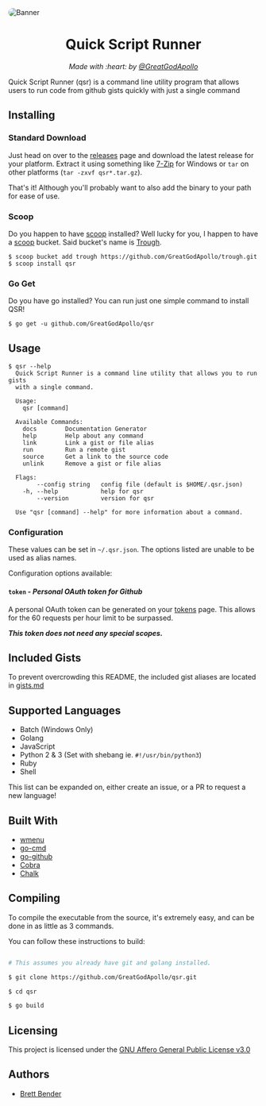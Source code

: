 <img alt="Banner" src="assets/img/banner.png" style="border-radius:10px">
<h1 align="center">Quick Script Runner</h1>
<p align="center"><i>Made with :heart: by <a href="https://github.com/GreatGodApollo">@GreatGodApollo</a></i></p>

Quick Script Runner (qsr) is a command line utility program that allows users to run code from github gists quickly with just a single command

## Installing

### Standard Download
Just head on over to the [releases](https://github.com/GreatGodApollo/qsr/releases) page and download the latest release
for your platform. Extract it using something like [7-Zip](https://www.7-zip.org) for Windows or `tar` on other 
platforms (`tar -zxvf qsr*.tar.gz`).

That's it! Although you'll probably want to also add the binary to your path for ease of use.

### Scoop
Do you happen to have [scoop](https://github.com/lukesampson/scoop) installed? Well lucky for you, I happen to have a [scoop](https://github.com/lukesampson/scoop) bucket. Said bucket's name is [Trough](https://github.com/GreatGodApollo/trough).
```shell
$ scoop bucket add trough https://github.com/GreatGodApollo/trough.git
$ scoop install qsr
```

### Go Get
Do you have go installed? You can run just one simple command to install QSR!
```shell
$ go get -u github.com/GreatGodApollo/qsr
```

## Usage

```shell
$ qsr --help
  Quick Script Runner is a command line utility that allows you to run gists
  with a single command.
  
  Usage:
    qsr [command]
  
  Available Commands:
    docs        Documentation Generator
    help        Help about any command
    link        Link a gist or file alias
    run         Run a remote gist
    source      Get a link to the source code
    unlink      Remove a gist or file alias
  
  Flags:
        --config string   config file (default is $HOME/.qsr.json)
    -h, --help            help for qsr
        --version         version for qsr
  
  Use "qsr [command] --help" for more information about a command.
```

### Configuration
These values can be set in `~/.qsr.json`. The options listed are unable to be used as alias names.

Configuration options available:

#### `token` - *Personal OAuth token for Github*
A personal OAuth token can be generated on your [tokens](https://github.com/settings/tokens) page. This allows for the
60 requests per hour limit to be surpassed.

***This token does not need any special scopes.***

## Included Gists
To prevent overcrowding this README, the included gist aliases are located in [gists.md](gists.md)

## Supported Languages
- Batch (Windows Only)
- Golang
- JavaScript
- Python 2 & 3 (Set with shebang ie. `#!/usr/bin/python3`)
- Ruby
- Shell

This list can be expanded on, either create an issue, or a PR to request a new language!

## Built With

* [wmenu](https://github.com/dixonwille/wmenu/)
* [go-cmd](https://github.com/go-cmd/cmd)
* [go-github](https://github.com/google/go-github)
* [Cobra](https://github.com/spf13/cobra)
* [Chalk](https://github.com/ttacon/chalk)


## Compiling

To compile the executable from the source, it's extremely easy, and can be done in as little as 3 commands.

You can follow these instructions to build:
```bash

# This assumes you already have git and golang installed.

$ git clone https://github.com/GreatGodApollo/qsr.git

$ cd qsr

$ go build

```

## Licensing

This project is licensed under the [GNU Affero General Public License v3.0](https://choosealicense.com/licenses/agpl-3.0/)

## Authors

* [Brett Bender](https://github.com/GreatGodApollo)
